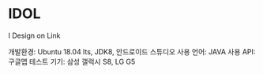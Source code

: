 # IDOL
I Design on Link

개발환경: Ubuntu 18.04 lts, JDK8, 안드로이드 스튜디오
사용 언어: JAVA
사용 API: 구글맵
테스트 기기: 삼성 갤럭시 S8, LG G5
